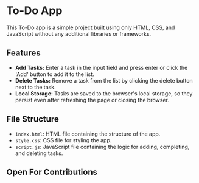 # To-Do App

This To-Do app is a simple project built using only HTML, CSS, and JavaScript without any additional libraries or frameworks.

## Features

- **Add Tasks:** Enter a task in the input field and press enter or click the 'Add' button to add it to the list.
- **Delete Tasks:** Remove a task from the list by clicking the delete button next to the task.
- **Local Storage:** Tasks are saved to the browser's local storage, so they persist even after refreshing the page or closing the browser.

## File Structure

- `index.html`: HTML file containing the structure of the app.
- `style.css`: CSS file for styling the app.
- `script.js`: JavaScript file containing the logic for adding, completing, and deleting tasks.

## Open For Contributions
